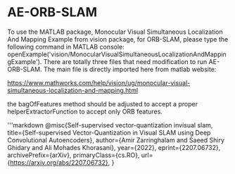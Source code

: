 # AE-ORB-SLAM
To use the MATLAB package, Monocular Visual Simultaneous Localization And Mapping Example from vision package, for ORB-SLAM, please type the following command in MATLAB console:
openExample('vision/MonocularVisualSimultaneousLocalizationAndMappingExample').
There are totally three files that need modification to run AE-ORB-SLAM. The main file is directly imported here from matlab website:

https://www.mathworks.com/help/vision/ug/monocular-visual-simultaneous-localization-and-mapping.html

the bagOfFeatures method should be adjusted to accept a proper helperExtractorFunction to accept only ORB features.

'''markdown
@misc{Self-supervised vector-quantization invisual slam,
      title={Self-supervised Vector-Quantization in Visual SLAM using Deep Convolutional Autoencoders}, 
      author={Amir Zarringhalam and Saeed Shiry Ghidary and Ali Mohades Khorasani},
      year={2022},
      eprint={2207.06732},
      archivePrefix={arXiv},
      primaryClass={cs.RO},
      url={https://arxiv.org/abs/2207.06732}, 
}


